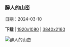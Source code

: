 ### 醉人的山峦

日期：2024-03-10

**下载**  |  [1920x1080](https://cn.bing.com/th?id=OHR.ProseccoItaly_ZH-CN6802010344_1920x1080.jpg)  |  [3840x2160](https://cn.bing.com/th?id=OHR.ProseccoItaly_ZH-CN6802010344_UHD.jpg)

![醉人的山峦](https://cn.bing.com/th?id=OHR.ProseccoItaly_ZH-CN6802010344_1920x1080.jpg "Prosecco山丘，科内利亚诺和瓦尔多比亚德内，威内托大区，意大利 (© Richard T. Nowitz/Getty Images)")

